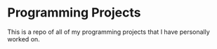 # Programming Projects
This is a repo of all of my programming projects that I have personally worked on.

